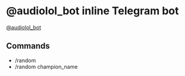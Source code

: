 # @audiolol_bot inline Telegram bot

[@audiolol_bot](http://telegram.me/audiolol_bot)

## Commands

 * /random
 * /random champion_name
